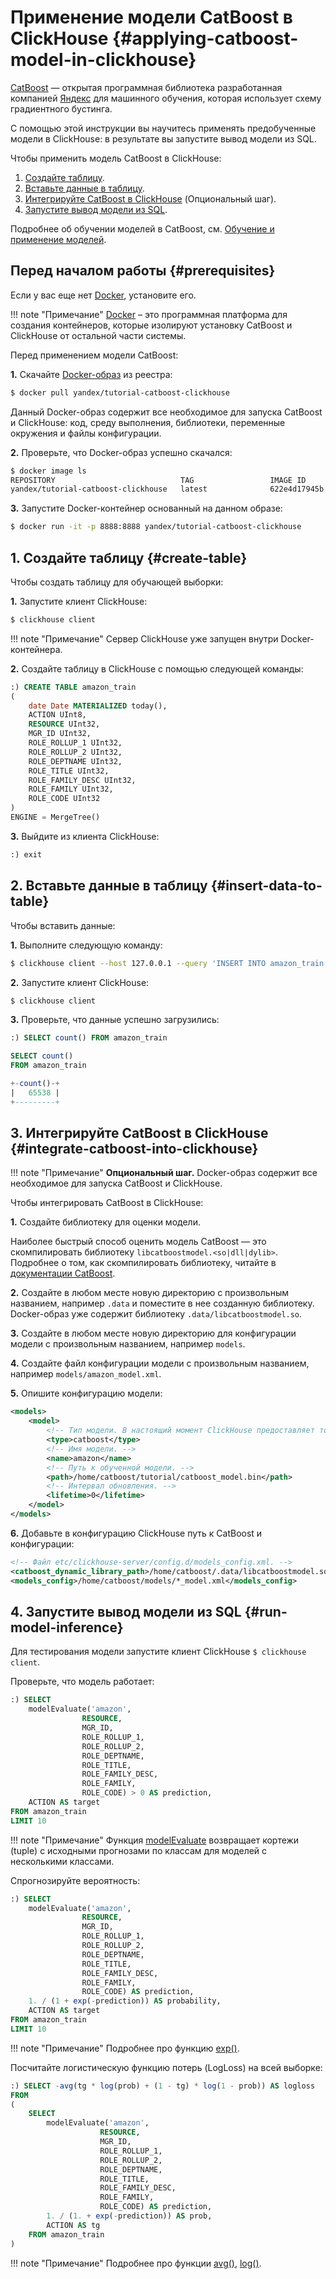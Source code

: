 # Применение модели CatBoost в ClickHouse {#applying-catboost-model-in-clickhouse}

[CatBoost](https://catboost.ai) — открытая программная библиотека разработанная компанией [Яндекс](https://yandex.ru/company/) для машинного обучения, которая использует схему градиентного бустинга.

С помощью этой инструкции вы научитесь применять предобученные модели в ClickHouse: в результате вы запустите вывод модели из SQL.

Чтобы применить модель CatBoost в ClickHouse:

1. [Создайте таблицу](#create-table).
2. [Вставьте данные в таблицу](#insert-data-to-table).
3. [Интегрируйте CatBoost в ClickHouse](#integrate-catboost-into-clickhouse) (Опциональный шаг).
4. [Запустите вывод модели из SQL](#run-model-inference).

Подробнее об обучении моделей в CatBoost, см. [Обучение и применение моделей](https://catboost.ai/docs/features/training.html#training).

## Перед началом работы {#prerequisites}

Если у вас еще нет [Docker](https://docs.docker.com/install/), установите его.

!!! note "Примечание"
    [Docker](https://www.docker.com) – это программная платформа для создания контейнеров, которые изолируют установку CatBoost и ClickHouse от остальной части системы.

Перед применением модели CatBoost:

**1.** Скачайте [Docker-образ](https://hub.docker.com/r/yandex/tutorial-catboost-clickhouse) из реестра:

```bash
$ docker pull yandex/tutorial-catboost-clickhouse
```

Данный Docker-образ содержит все необходимое для запуска CatBoost и ClickHouse: код, среду выполнения, библиотеки, переменные окружения и файлы конфигурации.

**2.** Проверьте, что Docker-образ успешно скачался:

```bash
$ docker image ls
REPOSITORY                            TAG                 IMAGE ID            CREATED             SIZE
yandex/tutorial-catboost-clickhouse   latest              622e4d17945b        22 hours ago        1.37GB
```

**3.** Запустите Docker-контейнер основанный на данном образе:

```bash
$ docker run -it -p 8888:8888 yandex/tutorial-catboost-clickhouse
```

## 1. Создайте таблицу {#create-table}

Чтобы создать таблицу для обучающей выборки:

**1.** Запустите клиент ClickHouse:

```bash
$ clickhouse client
```

!!! note "Примечание"
    Сервер ClickHouse уже запущен внутри Docker-контейнера.

**2.** Создайте таблицу в ClickHouse с помощью следующей команды:

```sql
:) CREATE TABLE amazon_train
(
    date Date MATERIALIZED today(), 
    ACTION UInt8, 
    RESOURCE UInt32, 
    MGR_ID UInt32, 
    ROLE_ROLLUP_1 UInt32, 
    ROLE_ROLLUP_2 UInt32, 
    ROLE_DEPTNAME UInt32, 
    ROLE_TITLE UInt32, 
    ROLE_FAMILY_DESC UInt32, 
    ROLE_FAMILY UInt32, 
    ROLE_CODE UInt32
)
ENGINE = MergeTree()
```

**3.** Выйдите из клиента ClickHouse:

```sql
:) exit
```

## 2. Вставьте данные в таблицу {#insert-data-to-table}

Чтобы вставить данные:

**1.** Выполните следующую команду:

```bash
$ clickhouse client --host 127.0.0.1 --query 'INSERT INTO amazon_train FORMAT CSVWithNames' < ~/amazon/train.csv
```

**2.** Запустите клиент ClickHouse:

```bash
$ clickhouse client
```

**3.** Проверьте, что данные успешно загрузились:

```sql
:) SELECT count() FROM amazon_train

SELECT count()
FROM amazon_train

+-count()-+
|   65538 |
+---------+
```

## 3. Интегрируйте CatBoost в ClickHouse {#integrate-catboost-into-clickhouse}

!!! note "Примечание" 
    **Опциональный шаг.** Docker-образ содержит все необходимое для запуска CatBoost и ClickHouse.   

Чтобы интегрировать CatBoost в ClickHouse:

**1.** Создайте библиотеку для оценки модели.

Наиболее быстрый способ оценить модель CatBoost — это скомпилировать библиотеку `libcatboostmodel.<so|dll|dylib>`. Подробнее о том, как скомпилировать библиотеку, читайте в [документации CatBoost](https://catboost.ai/docs/concepts/c-plus-plus-api_dynamic-c-pluplus-wrapper.html).

**2.** Создайте в любом месте новую директорию с произвольным названием, например `.data` и поместите в нее созданную библиотеку. Docker-образ уже содержит библиотеку `.data/libcatboostmodel.so`.

**3.** Создайте в любом месте новую директорию для конфигурации модели с произвольным названием, например `models`.

**4.** Создайте файл конфигурации модели с произвольным названием, например `models/amazon_model.xml`.

**5.** Опишите конфигурацию модели:

```xml
<models>
    <model>
        <!-- Тип модели. В настоящий момент ClickHouse предоставляет только модель catboost. -->
        <type>catboost</type>
        <!-- Имя модели. -->
        <name>amazon</name>
        <!-- Путь к обученной модели. -->
        <path>/home/catboost/tutorial/catboost_model.bin</path>
        <!-- Интервал обновления. -->
        <lifetime>0</lifetime>
    </model>
</models>
```

**6.** Добавьте в конфигурацию ClickHouse путь к CatBoost и конфигурации:

```xml
<!-- Файл etc/clickhouse-server/config.d/models_config.xml. -->
<catboost_dynamic_library_path>/home/catboost/.data/libcatboostmodel.so</catboost_dynamic_library_path>
<models_config>/home/catboost/models/*_model.xml</models_config>
```

## 4. Запустите вывод модели из SQL {#run-model-inference}

Для тестирования модели запустите клиент ClickHouse `$ clickhouse client`.

Проверьте, что модель работает:

```sql
:) SELECT 
    modelEvaluate('amazon', 
                RESOURCE,
                MGR_ID,
                ROLE_ROLLUP_1,
                ROLE_ROLLUP_2,
                ROLE_DEPTNAME,
                ROLE_TITLE,
                ROLE_FAMILY_DESC,
                ROLE_FAMILY,
                ROLE_CODE) > 0 AS prediction, 
    ACTION AS target
FROM amazon_train
LIMIT 10
```

!!! note "Примечание" 
    Функция [modelEvaluate](../query_language/functions/other_functions.md#function-modelevaluate) возвращает кортежи (tuple) с исходными прогнозами по классам для моделей с несколькими классами.

Спрогнозируйте вероятность:

```sql
:) SELECT 
    modelEvaluate('amazon', 
                RESOURCE,
                MGR_ID,
                ROLE_ROLLUP_1,
                ROLE_ROLLUP_2,
                ROLE_DEPTNAME,
                ROLE_TITLE,
                ROLE_FAMILY_DESC,
                ROLE_FAMILY,
                ROLE_CODE) AS prediction,
    1. / (1 + exp(-prediction)) AS probability, 
    ACTION AS target
FROM amazon_train
LIMIT 10
```

!!! note "Примечание" 
    Подробнее про функцию [exp()](../query_language/functions/math_functions.md).

Посчитайте логистическую функцию потерь (LogLoss) на всей выборке:

```sql
:) SELECT -avg(tg * log(prob) + (1 - tg) * log(1 - prob)) AS logloss
FROM 
(
    SELECT 
        modelEvaluate('amazon', 
                    RESOURCE,
                    MGR_ID,
                    ROLE_ROLLUP_1,
                    ROLE_ROLLUP_2,
                    ROLE_DEPTNAME,
                    ROLE_TITLE,
                    ROLE_FAMILY_DESC,
                    ROLE_FAMILY,
                    ROLE_CODE) AS prediction,
        1. / (1. + exp(-prediction)) AS prob, 
        ACTION AS tg
    FROM amazon_train
)
```

!!! note "Примечание" 
    Подробнее про функции [avg()](../query_language/agg_functions/reference.md#agg_function-avg), [log()](../query_language/functions/math_functions.md).